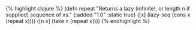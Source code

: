{% highlight clojure %}
(defn repeat
  "Returns a lazy (infinite!, or length n if supplied) sequence of xs."
  {:added "1.0"
   :static true}
  ([x] (lazy-seq (cons x (repeat x))))
  ([n x] (take n (repeat x))))
{% endhighlight %}
